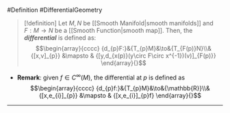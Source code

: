 #Definition #DifferentialGeometry 

> [!definition]
> Let $M,N$ be [[Smooth Manifold|smooth manifolds]] and $F:M\to N$ be a [[Smooth Function|smooth map]]. Then, the ***differential*** is defined as: $$\begin{array}{cccc} {d_{p}F:}&{T_{p}M}&\to&{T_{F(p)}N}\\&{[x,v]_{p}} &\mapsto & {[y,d_{x(p)}(y\circ F\circ x^{-1})(v)]_{F(p)}} \end{array}{}$$
- **Remark**: given $f\in C^\infty(M)$, the differential at $p$ is defined as $$\begin{array}{cccc} {d_{p}f:}&{T_{p}M}&\to&{\mathbb{R}}\\&{[x,e_{i}]_{p}} &\mapsto & {[x,e_{i}]_{p}f} \end{array}{}$$

---

